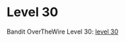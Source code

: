 # Level 30

Bandit OverTheWire Level 30: [level 30](https://overthewire.org/wargames/bandit/bandit30.html)

